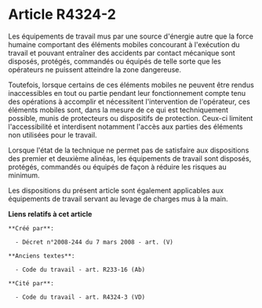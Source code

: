 # Article R4324-2

Les équipements de travail mus par une source d'énergie autre que la force humaine comportant des éléments mobiles concourant
à l'exécution du travail et pouvant entraîner des accidents par contact mécanique sont disposés, protégés, commandés ou
équipés de telle sorte que les opérateurs ne puissent atteindre la zone dangereuse.

Toutefois, lorsque certains de ces éléments mobiles ne peuvent être rendus inaccessibles en tout ou partie pendant leur
fonctionnement compte tenu des opérations à accomplir et nécessitent l'intervention de l'opérateur, ces éléments mobiles
sont, dans la mesure de ce qui est techniquement possible, munis de protecteurs ou dispositifs de protection. Ceux-ci
limitent l'accessibilité et interdisent notamment l'accès aux parties des éléments non utilisées pour le travail.

Lorsque l'état de la technique ne permet pas de satisfaire aux dispositions des premier et deuxième alinéas, les équipements
de travail sont disposés, protégés, commandés ou équipés de façon à réduire les risques au minimum.

Les dispositions du présent article sont également applicables aux équipements de travail servant au levage de charges mus à
la main.

**Liens relatifs à cet article**

	**Créé par**:

	  - Décret n°2008-244 du 7 mars 2008 - art. (V)

	**Anciens textes**:

	  - Code du travail - art. R233-16 (Ab)

	**Cité par**:

	  - Code du travail - art. R4324-3 (VD)
